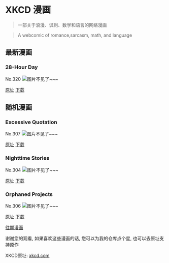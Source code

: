 # XKCD 漫画


> 一部关于浪漫、讽刺、数学和语言的网络漫画

> A webcomic of romance,sarcasm, math, and language


## 最新漫画
### 28-Hour Day
No.320
![图片不见了~~~](https://imgs.xkcd.com/comics/28_hour_day.png)

[原址](https://xkcd.com//320) [下载](https://imgs.xkcd.com/comics/28_hour_day.png)



## 随机漫画
### Excessive Quotation
No.307
![图片不见了~~~](https://imgs.xkcd.com/comics/excessive_quotation.png)

[原址](https://xkcd.com//307) [下载](https://imgs.xkcd.com/comics/excessive_quotation.png)



### Nighttime Stories
No.304
![图片不见了~~~](https://imgs.xkcd.com/comics/nighttime_stories.jpg)

[原址](https://xkcd.com//304) [下载](https://imgs.xkcd.com/comics/nighttime_stories.jpg)



### Orphaned Projects
No.306
![图片不见了~~~](https://imgs.xkcd.com/comics/orphaned_projects.png)

[原址](https://xkcd.com//306) [下载](https://imgs.xkcd.com/comics/orphaned_projects.png)



[往期漫画](image/)

谢谢您的观看, 如果喜欢这些漫画的话, 
您可以为我的仓库点个星, 也可以去原址支持原作

XKCD原址: [xkcd.com](https://xkcd.com)

